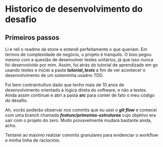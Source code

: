 # Historico de desenvolvimento do desafio

## Primeiros passos

Li e reli o readme da stone e entendi perfeitamente o que queriam. Em termos de complexidade de negócio, o projeto é tranquilo. O bixo pegou mesmo com a questão de desenvolver testes unitários, já que isso nunca foi desenvolvido por mim. Assim, fui atrás do tutorial de aprendizado em go usando testes e iniciei a pasta _**tutorial_tests**_ a fim de ver acontecer o desenvolvimento de um sisteminha usadno TDD.

Foi bem contraintuitivo dado que tenho mais de 10 anos de desenvolvimento orientado à lógica direta do software, e não a testes. Ainda assim continuei e abri a pasta _**src**_ para conter de fato o meu código do desafio.

Ah, vocês poderão observar nos commits que eu usei o _**git flow**_ e comecei com uma branch chamada _**feature/primeiras-estruturas**_ cujo objetivo era sair com o projeto do zero. Muito provavelmente mudará bastante ainda, acho.

Tentarei ao máximo realziar commits granulares para evidenciar o workflow e minha linha de raciocínio.